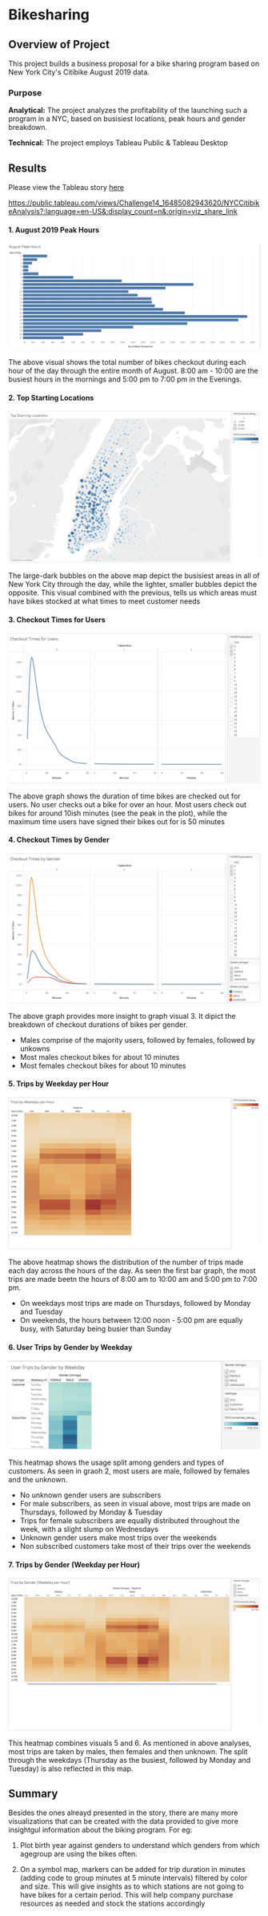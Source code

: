 # Bikesharing

## Overview of Project
This project builds a business proposal for a bike sharing program based on New York City's Citibike August 2019 data. 

### Purpose

**Analytical:** The project analyzes the profitability of the launching such a program in a NYC, based on busisiest locations, peak hours and gender breakdown.

**Technical:** The project employs Tableau Public & Tableau Desktop


## Results

Please view the Tableau story [here](https://public.tableau.com/authoring/Challenge14_16485082943620/NYCCitibikeAnalysis#1)

https://public.tableau.com/views/Challenge14_16485082943620/NYCCitibikeAnalysis?:language=en-US&:display_count=n&:origin=viz_share_link

#### 1. August 2019 Peak Hours

![image1](/Resources/august_peak_hours.png)

The above visual shows the total number of bikes checkout during each hour of the day through the entire month of August. 8:00 am - 10:00 are the busiest hours in the mornings and 5:00 pm to 7:00 pm in the Evenings.

#### 2. Top Starting Locations

![image2](/Resources/top_startting_locations.png)

The large-dark bubbles on the above map depict the busisiest areas in all of New York City through the day, while the lighter, smaller bubbles depict the opposite. This visual combined with the previous, tells us which areas must have bikes stocked at what times to meet customer needs

#### 3. Checkout Times for Users

![image3](/Resources/checkout_times_for_users.png)

The above graph shows the duration of time bikes are checked out for users. No user checks out a bike for over an hour. Most users check out bikes for around 10ish minutes (see the peak in the plot), while the maximum time users have signed their bikes out for is 50 minutes

#### 4. Checkout Times by Gender

![image4](/Resources/checkout_times_by_gender.png)

The above graph provides more insight to graph visual 3. It dipict the breakdown of checkout durations of bikes per gender. 

* Males comprise of the majority users, followed by females, followed by unkowns
* Most males checkout bikes for about 10 minutes
* Most females checkout bikes for about 10 minutes

#### 5. Trips by Weekday per Hour

![image5](/Resources/trips_by_weekday_per_hour.png)

The above heatmap shows the distribution of the number of trips made each day across the hours of the day. As seen the first bar graph, the most trips are made beetn the hours of 8:00 am to 10:00 am and 5:00 pm to 7:00 pm.
* On weekdays most trips are made on Thursdays, followed by Monday and Tuesday
* On weekends, the hours between 12:00 noon - 5:00 pm are equally busy, with Saturday being busier than Sunday

#### 6. User Trips by Gender by Weekday

![image6](/Resources/user_trips_by_gender_per_weekday.png)

This heatmap shows the usage split among genders and types of customers. As seen in graoh 2, most users are male, followed by females and the unknown. 
* No unknown gender users are subscribers
* For male subscribers, as seen in visual above, most trips are made on Thursdays, followed by Monday & Tuesday
* Trips for female subscribers are equally distributed throughout the week, with a slight slump on Wednesdays
* Unknown gender users make most trips over the weekends
* Non subscribed customers take most of their trips over the weekends


#### 7. Trips by Gender (Weekday per Hour)

![image7](/Resources/trips_by_gender_weekday_per_hour.png)

This heatmap combines visuals 5 and 6. As mentioned in above analyses, most trips are taken by males, then females and then unknown. The split through the weekdays (Thursday as the busiest, followed by Monday and Tuesday) is also reflected in this map. 

## Summary

Besides the ones alreayd presented in the story, there are many more visualizations that can be created with the data provided to give more insightgul information about the biking program. For eg:

1. Plot birth year against genders to understand which genders from which agegroup are using the bikes often.

2. On a symbol map, markers can be added for trip duration in minutes (adding code to group minutes at 5 minute intervals) filtered by color and size. This will give insights as to which stations are not going to have bikes for a certain period. This will help company purchase resources as needed and stock the stations accordingly